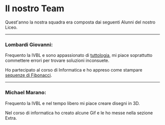 
# Il nostro Team
Quest'anno la nostra squadra era composta dai seguenti Alunni del nostro Liceo.

---------------------------------

### Lombardi Giovanni: 
Frequento la IVBL e sono appassionato di [tuttologia](https://www.treccani.it/vocabolario/tuttologia/), mi piace soprattutto commettere errori per trovare soluzioni inconsuete. <br>

Ho partecipato al corso di Informatica e ho appreso come stampare [sequenze di Fibonacci](https://it.wikipedia.org/wiki/Successione_di_Fibonacci).

---------------------------------

### Michael Marano: 

Frequento la IVBL e nel tempo libero mi piace creare disegni in 3D.  <br>

Nel corso di informatica ho creato alcune Gif e le ho messe nella sezione Extra.
